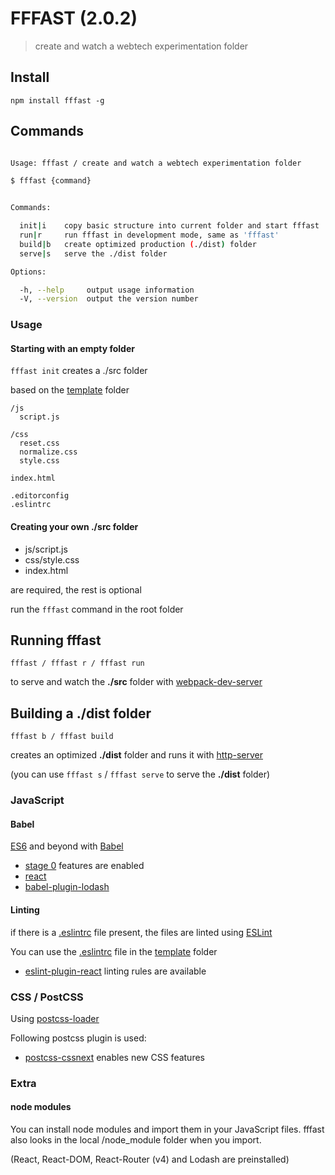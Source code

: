 
# FFFAST (2.0.2)

> create and watch a webtech experimentation folder

## Install

```
npm install fffast -g
```

## Commands

```bash

Usage: fffast / create and watch a webtech experimentation folder

$ fffast {command}


Commands:

  init|i    copy basic structure into current folder and start fffast
  run|r     run fffast in development mode, same as 'fffast'
  build|b   create optimized production (./dist) folder
  serve|s   serve the ./dist folder

Options:

  -h, --help     output usage information
  -V, --version  output the version number

```

### Usage

#### Starting with an empty folder

`fffast init` creates a ./src folder

based on the [template](/template) folder

```
/js
  script.js

/css
  reset.css
  normalize.css
  style.css

index.html

.editorconfig
.eslintrc

```

#### Creating your own ./src folder


- js/script.js
- css/style.css
- index.html

are required, the rest is optional

run the `fffast` command in the root folder

## Running fffast

`fffast / fffast r / fffast run`

to serve and watch the **./src** folder with [webpack-dev-server](https://github.com/webpack/webpack-dev-server)

## Building a ./dist folder

`fffast b / fffast build`

 creates an optimized **./dist** folder and runs it with [http-server](https://github.com/indexzero/http-server)

 (you can use `fffast s` / `fffast serve` to serve the **./dist** folder)

### JavaScript

#### Babel

[ES6](http://exploringjs.com/) and beyond with [Babel](https://github.com/babel/babel)

- [stage 0](http://babeljs.io/docs/plugins/preset-stage-0/) features are enabled
- [react](http://babeljs.io/docs/plugins/preset-react/)
- [babel-plugin-lodash](https://github.com/lodash/babel-plugin-lodash)

#### Linting

if there is a [.eslintrc](http://eslint.org/docs/user-guide/configuring.html) file present, the files are linted using [ESLint](https://github.com/eslint/eslint)

You can use the [.eslintrc](template/.eslintrc) file in the [template](/template) folder

- [eslint-plugin-react](https://github.com/yannickcr/eslint-plugin-react) linting rules are available

### CSS / PostCSS

Using [postcss-loader](https://github.com/postcss/postcss-loader)

Following postcss plugin is used:

- [postcss-cssnext](https://github.com/MoOx/postcss-cssnext) enables new CSS features


### Extra

#### node modules

You can install node modules and import them in your JavaScript files.
fffast also looks in the local /node_module folder when you import.

(React, React-DOM, React-Router (v4) and Lodash are preinstalled)
